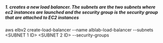 ##### 1. creates a new load balancer. The subnets are the two subnets where ec2 instances are launched and the security group is the security group  that are attached to EC2 instances

aws elbv2 create-load-balancer --name alblab-load-balancer --subnets <SUBNET 1 ID> <SUBNET 2 ID> --security-groups <SECURITY GROUP ID>

